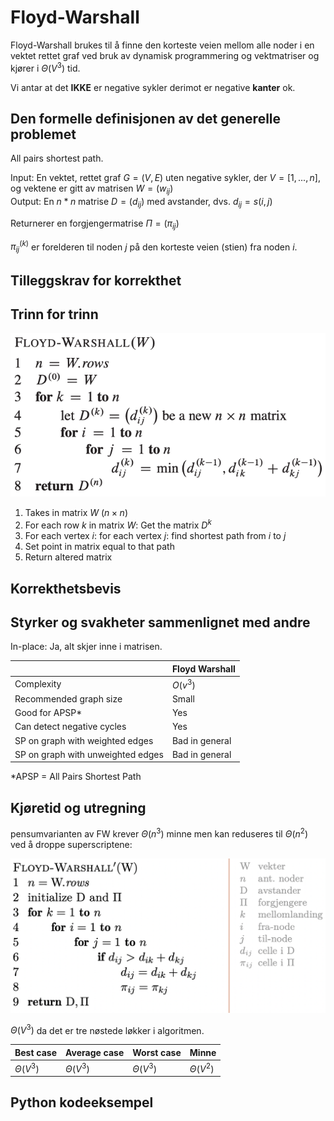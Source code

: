 # Floyd-Warshall
<!-- [K2] Forstå Floyd-Warshall -->

<!-- 
1. Kjenne den formelle definisjonen av det generelle problemet den løser
2. Kjenne til eventuelle tilleggskrav den stiller for å være korrekt
3. Vite hvordan den oppfører seg; kunne utføre algoritmen, trinn for trinn!
4. Forstå korrekthetsbeviset; hvordan og hvorfor virker algoritmen egentlig?
5. Kjenne til eventuelle styrker eller svakheter, sammenlignet med andre
6. Kjenne kjøretidene under ulike omstendigheter, og forstå utregningen
-->

Floyd-Warshall brukes til å finne den korteste veien mellom alle noder i en vektet rettet graf ved bruk av dynamisk programmering og vektmatriser og kjører i $\Theta(V^3)$ tid.

Vi antar at det **IKKE** er negative sykler derimot er negative **kanter** ok.

## Den formelle definisjonen av det generelle problemet
<!-- Et problem er relasjonen mellom input og output -->

All pairs shortest path.

Input: En vektet, rettet graf $G=(V,E)$ uten negative sykler, der $V=[1,...,n]$, og vektene er gitt av matrisen $W=(w_{ij})$  
Output: En $n*n$ matrise $D=(d_{ij})$ med avstander, dvs. $d_{ij}=s(i,j)$

Returnerer en forgjengermatrise $\Pi=(\pi_{ij})$

$\pi^{(k)}_{ij}$ er forelderen til noden $j$ på den korteste veien (stien) fra noden $i$.

## Tilleggskrav for korrekthet
<!-- Korrekhet: algoritmer virker, gir det svaret den skal -->
<!-- Eks: Binary search må ha en sortert liste -->

## Trinn for trinn
<!-- Pseudokode med forklaring -->
![](/Figurer/floyd-warshal.png)

1. Takes in matrix $W$ ($n \times n$)
2. For each row $k$ in matrix $W$: Get the matrix $D^{k}$
3. For each vertex $i$: for each vertex $j$: find shortest path from $i$ to $j$
4. Set point in matrix equal to that path
5. Return altered matrix

## Korrekthetsbevis

## Styrker og svakheter sammenlignet med andre

In-place: Ja, alt skjer inne i matrisen.

|                                   | Floyd Warshall |
|-----------------------------------|----------------|
| Complexity                        | $O(v^3)$       |
| Recommended graph size            | Small          |
| Good for APSP*                    | Yes            |
| Can detect negative cycles        | Yes            |
| SP on graph with weighted edges   | Bad in general |
| SP on graph with unweighted edges | Bad in general |

*APSP = All Pairs Shortest Path

## Kjøretid og utregning
<!-- Under ulike omstendigheter -->

pensumvarianten av FW krever $\Theta(n^3)$ minne men kan reduseres til $\Theta(n^2)$ ved å droppe superscriptene:

![](/Figurer/floyd-warshal2.png)

$\Theta(V^3)$ da det er tre nøstede løkker i algoritmen.

Best case | Average case | Worst case | Minne
---------|----------|---------|---------
 $\Theta(V^3)$ | $\Theta(V^3)$ | $\Theta(V^3)$ | $\Theta(V^2)$

## Python kodeeksempel

